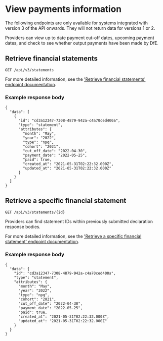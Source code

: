# View payments information 

<div class="govuk-inset-text">
The following endpoints are only available for systems integrated with version 3 of the API onwards. They will not return data for versions 1 or 2.
</div>

Providers can view up to date payment cut-off dates, upcoming payment dates, and check to see whether output payments have been made by DfE.

## Retrieve financial statements

```
GET /api/v3/statements
```

For more detailed information, see the <a href="https://npq-registration-separation-web.teacherservices.cloud/api/docs/v3#/Statements/get_api_v3_statements">'Retrieve financial statements' endpoint documentation</a>.

### Example response body

```
{
  "data": [
    {
      "id": "cd3a12347-7308-4879-942a-c4a70ced400a",
      "type": "statement",
      "attributes": {
        "month": "May",
        "year": "2022",
        "type": "npq",
        "cohort": "2021",
        "cut_off_date": "2022-04-30",
        "payment_date": "2022-05-25",
        "paid": true,
        "created_at": "2021-05-31T02:22:32.000Z",
        "updated_at": "2021-05-31T02:22:32.000Z"
      }
    }
  ]
}
```

## Retrieve a specific financial statement

```
GET /api/v3/statements/{id}
```

Providers can find statement IDs within previously submitted declaration response bodies.

For more detailed information, see the <a href="https://npq-registration-separation-web.teacherservices.cloud/api/docs/v3#/Statements/get_api_v3_statements__id_">'Retrieve a specific financial statement' endpoint documentation</a>.

### Example response body

```
{
  "data": {
    "id": "cd3a12347-7308-4879-942a-c4a70ced400a",
    "type": "statement",
    "attributes": {
      "month": "May",
      "year": "2022",
      "type": "npq",
      "cohort": "2021",
      "cut_off_date": "2022-04-30",
      "payment_date": "2022-05-25",
      "paid": true,
      "created_at": "2021-05-31T02:22:32.000Z",
      "updated_at": "2021-05-31T02:22:32.000Z"
    }
  }
}
```